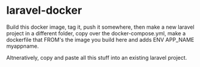 # laravel-docker
Build this docker image, tag it, push it somewhere, then make a new laravel project in a different folder, copy over the docker-compose.yml, make a dockerfile that FROM's the image you build here and adds ENV APP_NAME myappname.

Altneratively, copy and paste all this stuff into an existing laravel project.
